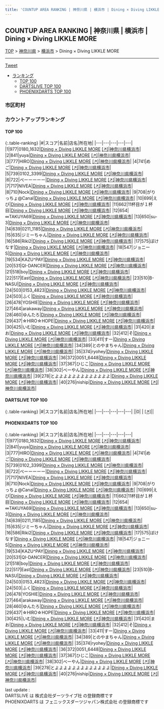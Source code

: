 ```yaml
---
title: 'COUNTUP AREA RANKING | 神奈川県 | 横浜市 | Dining × Diving LIKKLE MORE'
---
```

## COUNTUP AREA RANKING | 神奈川県 | 横浜市 | Dining × Diving LIKKLE MORE

[TOP](/darts/rank/) > [神奈川県](/darts/rank/神奈川県/) > [横浜市](/darts/rank/神奈川県/横浜市/) > Dining × Diving LIKKLE MORE

___

<a href="https://twitter.com/share?ref_src=twsrc%5Etfw" data-text="COUNTUP AREA RANKING | 神奈川県横浜市Dining × Diving LIKKLE MORE" class="twitter-share-button" data-hashtags="DARTSLIVE,PHOENIXDARTS,darts,ダーツ" data-show-count="false">Tweet</a>

* [ランキング](#カウントアップランキング)
    * [TOP 100](#top-100)
    * [DARTSLIVE TOP 100](#dartslive-top-100)
    * [PHOENIXDARTS TOP 100](#phoenixdarts-top-100)

### 市区町村

<ul>

</ul>

### カウントアップランキング

#### TOP 100



{:.table-ranking}
|#|スコア|名前|店名|所在地|
|---|---|---|---|---|
|1|977|<span class="rank-name-pd">0180_1632</span>|<a href="/darts/rank/shops/89720.html">Dining × Diving LIKKLE MORE</a> <a href="https://vs.phoenixdarts.com/jp/shop/shopDetailInfo/s_89720?s_seq=89720">[↗]</a>|<a href="/darts/rank/神奈川県/横浜市">神奈川県横浜市</a>|
|2|841|<span class="rank-name-pd">yuya</span>|<a href="/darts/rank/shops/89720.html">Dining × Diving LIKKLE MORE</a> <a href="https://vs.phoenixdarts.com/jp/shop/shopDetailInfo/s_89720?s_seq=89720">[↗]</a>|<a href="/darts/rank/神奈川県/横浜市">神奈川県横浜市</a>|
|3|777|<span class="rank-name-pd">HIRO</span>|<a href="/darts/rank/shops/89720.html">Dining × Diving LIKKLE MORE</a> <a href="https://vs.phoenixdarts.com/jp/shop/shopDetailInfo/s_89720?s_seq=89720">[↗]</a>|<a href="/darts/rank/神奈川県/横浜市">神奈川県横浜市</a>|
|4|741|<span class="rank-name-pd">めご</span>|<a href="/darts/rank/shops/89720.html">Dining × Diving LIKKLE MORE</a> <a href="https://vs.phoenixdarts.com/jp/shop/shopDetailInfo/s_89720?s_seq=89720">[↗]</a>|<a href="/darts/rank/神奈川県/横浜市">神奈川県横浜市</a>|
|5|739|<span class="rank-name-pd">0102_3399</span>|<a href="/darts/rank/shops/89720.html">Dining × Diving LIKKLE MORE</a> <a href="https://vs.phoenixdarts.com/jp/shop/shopDetailInfo/s_89720?s_seq=89720">[↗]</a>|<a href="/darts/rank/神奈川県/横浜市">神奈川県横浜市</a>|
|6|722|<span class="rank-name-pd">ぺーーーーー</span>|<a href="/darts/rank/shops/89720.html">Dining × Diving LIKKLE MORE</a> <a href="https://vs.phoenixdarts.com/jp/shop/shopDetailInfo/s_89720?s_seq=89720">[↗]</a>|<a href="/darts/rank/神奈川県/横浜市">神奈川県横浜市</a>|
|7|717|<span class="rank-name-pd">NIVEA</span>|<a href="/darts/rank/shops/89720.html">Dining × Diving LIKKLE MORE</a> <a href="https://vs.phoenixdarts.com/jp/shop/shopDetailInfo/s_89720?s_seq=89720">[↗]</a>|<a href="/darts/rank/神奈川県/横浜市">神奈川県横浜市</a>|
|8|710|<span class="rank-name-pd">Nock</span>|<a href="/darts/rank/shops/89720.html">Dining × Diving LIKKLE MORE</a> <a href="https://vs.phoenixdarts.com/jp/shop/shopDetailInfo/s_89720?s_seq=89720">[↗]</a>|<a href="/darts/rank/神奈川県/横浜市">神奈川県横浜市</a>|
|9|708|<span class="rank-name-pd">がりっちょ@Canal</span>|<a href="/darts/rank/shops/89720.html">Dining × Diving LIKKLE MORE</a> <a href="https://vs.phoenixdarts.com/jp/shop/shopDetailInfo/s_89720?s_seq=89720">[↗]</a>|<a href="/darts/rank/神奈川県/横浜市">神奈川県横浜市</a>|
|10|699|<span class="rank-name-pd">えび</span>|<a href="/darts/rank/shops/89720.html">Dining × Diving LIKKLE MORE</a> <a href="https://vs.phoenixdarts.com/jp/shop/shopDetailInfo/s_89720?s_seq=89720">[↗]</a>|<a href="/darts/rank/神奈川県/横浜市">神奈川県横浜市</a>|
|11|662|<span class="rank-name-pd">11杯目が１杯目</span>|<a href="/darts/rank/shops/89720.html">Dining × Diving LIKKLE MORE</a> <a href="https://vs.phoenixdarts.com/jp/shop/shopDetailInfo/s_89720?s_seq=89720">[↗]</a>|<a href="/darts/rank/神奈川県/横浜市">神奈川県横浜市</a>|
|12|654|<span class="rank-name-pd">∞TAKUYA69</span>|<a href="/darts/rank/shops/89720.html">Dining × Diving LIKKLE MORE</a> <a href="https://vs.phoenixdarts.com/jp/shop/shopDetailInfo/s_89720?s_seq=89720">[↗]</a>|<a href="/darts/rank/神奈川県/横浜市">神奈川県横浜市</a>|
|13|650|<span class="rank-name-pd">su-3</span>|<a href="/darts/rank/shops/89720.html">Dining × Diving LIKKLE MORE</a> <a href="https://vs.phoenixdarts.com/jp/shop/shopDetailInfo/s_89720?s_seq=89720">[↗]</a>|<a href="/darts/rank/神奈川県/横浜市">神奈川県横浜市</a>|
|14|639|<span class="rank-name-pd">0211_1185</span>|<a href="/darts/rank/shops/89720.html">Dining × Diving LIKKLE MORE</a> <a href="https://vs.phoenixdarts.com/jp/shop/shopDetailInfo/s_89720?s_seq=89720">[↗]</a>|<a href="/darts/rank/神奈川県/横浜市">神奈川県横浜市</a>|
|15|635|<span class="rank-name-pd">ジミーちゃん</span>|<a href="/darts/rank/shops/89720.html">Dining × Diving LIKKLE MORE</a> <a href="https://vs.phoenixdarts.com/jp/shop/shopDetailInfo/s_89720?s_seq=89720">[↗]</a>|<a href="/darts/rank/神奈川県/横浜市">神奈川県横浜市</a>|
|16|586|<span class="rank-name-pd">Riki2</span>|<a href="/darts/rank/shops/89720.html">Dining × Diving LIKKLE MORE</a> <a href="https://vs.phoenixdarts.com/jp/shop/shopDetailInfo/s_89720?s_seq=89720">[↗]</a>|<a href="/darts/rank/神奈川県/横浜市">神奈川県横浜市</a>|
|17|575|<span class="rank-name-pd">ぼけなす</span>|<a href="/darts/rank/shops/89720.html">Dining × Diving LIKKLE MORE</a> <a href="https://vs.phoenixdarts.com/jp/shop/shopDetailInfo/s_89720?s_seq=89720">[↗]</a>|<a href="/darts/rank/神奈川県/横浜市">神奈川県横浜市</a>|
|18|547|<span class="rank-name-pd">ジョニーS</span>|<a href="/darts/rank/shops/89720.html">Dining × Diving LIKKLE MORE</a> <a href="https://vs.phoenixdarts.com/jp/shop/shopDetailInfo/s_89720?s_seq=89720">[↗]</a>|<a href="/darts/rank/神奈川県/横浜市">神奈川県横浜市</a>|
|19|534|<span class="rank-name-pd">KAZU^PAY</span>|<a href="/darts/rank/shops/89720.html">Dining × Diving LIKKLE MORE</a> <a href="https://vs.phoenixdarts.com/jp/shop/shopDetailInfo/s_89720?s_seq=89720">[↗]</a>|<a href="/darts/rank/神奈川県/横浜市">神奈川県横浜市</a>|
|20|531|<span class="rank-name-pd">QI-DANCER</span>|<a href="/darts/rank/shops/89720.html">Dining × Diving LIKKLE MORE</a> <a href="https://vs.phoenixdarts.com/jp/shop/shopDetailInfo/s_89720?s_seq=89720">[↗]</a>|<a href="/darts/rank/神奈川県/横浜市">神奈川県横浜市</a>|
|21|518|<span class="rank-name-pd">boy</span>|<a href="/darts/rank/shops/89720.html">Dining × Diving LIKKLE MORE</a> <a href="https://vs.phoenixdarts.com/jp/shop/shopDetailInfo/s_89720?s_seq=89720">[↗]</a>|<a href="/darts/rank/神奈川県/横浜市">神奈川県横浜市</a>|
|22|517|<span class="rank-name-pd">East</span>|<a href="/darts/rank/shops/89720.html">Dining × Diving LIKKLE MORE</a> <a href="https://vs.phoenixdarts.com/jp/shop/shopDetailInfo/s_89720?s_seq=89720">[↗]</a>|<a href="/darts/rank/神奈川県/横浜市">神奈川県横浜市</a>|
|23|510|<span class="rank-name-pd">B-NASU</span>|<a href="/darts/rank/shops/89720.html">Dining × Diving LIKKLE MORE</a> <a href="https://vs.phoenixdarts.com/jp/shop/shopDetailInfo/s_89720?s_seq=89720">[↗]</a>|<a href="/darts/rank/神奈川県/横浜市">神奈川県横浜市</a>|
|24|503|<span class="rank-name-pd">0153_4823</span>|<a href="/darts/rank/shops/89720.html">Dining × Diving LIKKLE MORE</a> <a href="https://vs.phoenixdarts.com/jp/shop/shopDetailInfo/s_89720?s_seq=89720">[↗]</a>|<a href="/darts/rank/神奈川県/横浜市">神奈川県横浜市</a>|
|24|503|<span class="rank-name-pd">ふく</span>|<a href="/darts/rank/shops/89720.html">Dining × Diving LIKKLE MORE</a> <a href="https://vs.phoenixdarts.com/jp/shop/shopDetailInfo/s_89720?s_seq=89720">[↗]</a>|<a href="/darts/rank/神奈川県/横浜市">神奈川県横浜市</a>|
|26|478|<span class="rank-name-pd">YOSHIE</span>|<a href="/darts/rank/shops/89720.html">Dining × Diving LIKKLE MORE</a> <a href="https://vs.phoenixdarts.com/jp/shop/shopDetailInfo/s_89720?s_seq=89720">[↗]</a>|<a href="/darts/rank/神奈川県/横浜市">神奈川県横浜市</a>|
|27|464|<span class="rank-name-pd">arakaway</span>|<a href="/darts/rank/shops/89720.html">Dining × Diving LIKKLE MORE</a> <a href="https://vs.phoenixdarts.com/jp/shop/shopDetailInfo/s_89720?s_seq=89720">[↗]</a>|<a href="/darts/rank/神奈川県/横浜市">神奈川県横浜市</a>|
|28|460|<span class="rank-name-pd">ゆんたろ</span>|<a href="/darts/rank/shops/89720.html">Dining × Diving LIKKLE MORE</a> <a href="https://vs.phoenixdarts.com/jp/shop/shopDetailInfo/s_89720?s_seq=89720">[↗]</a>|<a href="/darts/rank/神奈川県/横浜市">神奈川県横浜市</a>|
|29|437|<span class="rank-name-pd">☆HIRO☆HOPE</span>|<a href="/darts/rank/shops/89720.html">Dining × Diving LIKKLE MORE</a> <a href="https://vs.phoenixdarts.com/jp/shop/shopDetailInfo/s_89720?s_seq=89720">[↗]</a>|<a href="/darts/rank/神奈川県/横浜市">神奈川県横浜市</a>|
|30|425|<span class="rank-name-pd">いむ</span>|<a href="/darts/rank/shops/89720.html">Dining × Diving LIKKLE MORE</a> <a href="https://vs.phoenixdarts.com/jp/shop/shopDetailInfo/s_89720?s_seq=89720">[↗]</a>|<a href="/darts/rank/神奈川県/横浜市">神奈川県横浜市</a>|
|31|420|<span class="rank-name-pd">まお</span>|<a href="/darts/rank/shops/89720.html">Dining × Diving LIKKLE MORE</a> <a href="https://vs.phoenixdarts.com/jp/shop/shopDetailInfo/s_89720?s_seq=89720">[↗]</a>|<a href="/darts/rank/神奈川県/横浜市">神奈川県横浜市</a>|
|32|412|<span class="rank-name-pd">そ</span>|<a href="/darts/rank/shops/89720.html">Dining × Diving LIKKLE MORE</a> <a href="https://vs.phoenixdarts.com/jp/shop/shopDetailInfo/s_89720?s_seq=89720">[↗]</a>|<a href="/darts/rank/神奈川県/横浜市">神奈川県横浜市</a>|
|33|411|<span class="rank-name-pd">すー</span>|<a href="/darts/rank/shops/89720.html">Dining × Diving LIKKLE MORE</a> <a href="https://vs.phoenixdarts.com/jp/shop/shopDetailInfo/s_89720?s_seq=89720">[↗]</a>|<a href="/darts/rank/神奈川県/横浜市">神奈川県横浜市</a>|
|34|389|<span class="rank-name-pd">とのやまちゃん</span>|<a href="/darts/rank/shops/89720.html">Dining × Diving LIKKLE MORE</a> <a href="https://vs.phoenixdarts.com/jp/shop/shopDetailInfo/s_89720?s_seq=89720">[↗]</a>|<a href="/darts/rank/神奈川県/横浜市">神奈川県横浜市</a>|
|35|374|<span class="rank-name-pd">ryohey</span>|<a href="/darts/rank/shops/89720.html">Dining × Diving LIKKLE MORE</a> <a href="https://vs.phoenixdarts.com/jp/shop/shopDetailInfo/s_89720?s_seq=89720">[↗]</a>|<a href="/darts/rank/神奈川県/横浜市">神奈川県横浜市</a>|
|36|372|<span class="rank-name-pd">0051_6448</span>|<a href="/darts/rank/shops/89720.html">Dining × Diving LIKKLE MORE</a> <a href="https://vs.phoenixdarts.com/jp/shop/shopDetailInfo/s_89720?s_seq=89720">[↗]</a>|<a href="/darts/rank/神奈川県/横浜市">神奈川県横浜市</a>|
|37|367|<span class="rank-name-pd">ひじこ</span>|<a href="/darts/rank/shops/89720.html">Dining × Diving LIKKLE MORE</a> <a href="https://vs.phoenixdarts.com/jp/shop/shopDetailInfo/s_89720?s_seq=89720">[↗]</a>|<a href="/darts/rank/神奈川県/横浜市">神奈川県横浜市</a>|
|38|302|<span class="rank-name-pd">べーやん</span>|<a href="/darts/rank/shops/89720.html">Dining × Diving LIKKLE MORE</a> <a href="https://vs.phoenixdarts.com/jp/shop/shopDetailInfo/s_89720?s_seq=89720">[↗]</a>|<a href="/darts/rank/神奈川県/横浜市">神奈川県横浜市</a>|
|39|278|<span class="rank-name-pd">とよよよよよよよよよよよよよ</span>|<a href="/darts/rank/shops/89720.html">Dining × Diving LIKKLE MORE</a> <a href="https://vs.phoenixdarts.com/jp/shop/shopDetailInfo/s_89720?s_seq=89720">[↗]</a>|<a href="/darts/rank/神奈川県/横浜市">神奈川県横浜市</a>|
|40|276|<span class="rank-name-pd">niship</span>|<a href="/darts/rank/shops/89720.html">Dining × Diving LIKKLE MORE</a> <a href="https://vs.phoenixdarts.com/jp/shop/shopDetailInfo/s_89720?s_seq=89720">[↗]</a>|<a href="/darts/rank/神奈川県/横浜市">神奈川県横浜市</a>|


#### DARTSLIVE TOP 100



{:.table-ranking}
|#|スコア|名前|店名|所在地|
|---|---|---|---|---|
||0|<span class="rank-name-dl"> </span>|<a href="/darts/rank/shops/.html"></a> <a href="">[↗]</a>|<a href="/darts/rank//"></a>|


#### PHOENIXDARTS TOP 100



{:.table-ranking}
|#|スコア|名前|店名|所在地|
|---|---|---|---|---|
|1|977|<span class="rank-name-pd">0180_1632</span>|<a href="/darts/rank/shops/89720.html">Dining × Diving LIKKLE MORE</a> <a href="https://vs.phoenixdarts.com/jp/shop/shopDetailInfo/s_89720?s_seq=89720">[↗]</a>|<a href="/darts/rank/神奈川県/横浜市">神奈川県横浜市</a>|
|2|841|<span class="rank-name-pd">yuya</span>|<a href="/darts/rank/shops/89720.html">Dining × Diving LIKKLE MORE</a> <a href="https://vs.phoenixdarts.com/jp/shop/shopDetailInfo/s_89720?s_seq=89720">[↗]</a>|<a href="/darts/rank/神奈川県/横浜市">神奈川県横浜市</a>|
|3|777|<span class="rank-name-pd">HIRO</span>|<a href="/darts/rank/shops/89720.html">Dining × Diving LIKKLE MORE</a> <a href="https://vs.phoenixdarts.com/jp/shop/shopDetailInfo/s_89720?s_seq=89720">[↗]</a>|<a href="/darts/rank/神奈川県/横浜市">神奈川県横浜市</a>|
|4|741|<span class="rank-name-pd">めご</span>|<a href="/darts/rank/shops/89720.html">Dining × Diving LIKKLE MORE</a> <a href="https://vs.phoenixdarts.com/jp/shop/shopDetailInfo/s_89720?s_seq=89720">[↗]</a>|<a href="/darts/rank/神奈川県/横浜市">神奈川県横浜市</a>|
|5|739|<span class="rank-name-pd">0102_3399</span>|<a href="/darts/rank/shops/89720.html">Dining × Diving LIKKLE MORE</a> <a href="https://vs.phoenixdarts.com/jp/shop/shopDetailInfo/s_89720?s_seq=89720">[↗]</a>|<a href="/darts/rank/神奈川県/横浜市">神奈川県横浜市</a>|
|6|722|<span class="rank-name-pd">ぺーーーーー</span>|<a href="/darts/rank/shops/89720.html">Dining × Diving LIKKLE MORE</a> <a href="https://vs.phoenixdarts.com/jp/shop/shopDetailInfo/s_89720?s_seq=89720">[↗]</a>|<a href="/darts/rank/神奈川県/横浜市">神奈川県横浜市</a>|
|7|717|<span class="rank-name-pd">NIVEA</span>|<a href="/darts/rank/shops/89720.html">Dining × Diving LIKKLE MORE</a> <a href="https://vs.phoenixdarts.com/jp/shop/shopDetailInfo/s_89720?s_seq=89720">[↗]</a>|<a href="/darts/rank/神奈川県/横浜市">神奈川県横浜市</a>|
|8|710|<span class="rank-name-pd">Nock</span>|<a href="/darts/rank/shops/89720.html">Dining × Diving LIKKLE MORE</a> <a href="https://vs.phoenixdarts.com/jp/shop/shopDetailInfo/s_89720?s_seq=89720">[↗]</a>|<a href="/darts/rank/神奈川県/横浜市">神奈川県横浜市</a>|
|9|708|<span class="rank-name-pd">がりっちょ@Canal</span>|<a href="/darts/rank/shops/89720.html">Dining × Diving LIKKLE MORE</a> <a href="https://vs.phoenixdarts.com/jp/shop/shopDetailInfo/s_89720?s_seq=89720">[↗]</a>|<a href="/darts/rank/神奈川県/横浜市">神奈川県横浜市</a>|
|10|699|<span class="rank-name-pd">えび</span>|<a href="/darts/rank/shops/89720.html">Dining × Diving LIKKLE MORE</a> <a href="https://vs.phoenixdarts.com/jp/shop/shopDetailInfo/s_89720?s_seq=89720">[↗]</a>|<a href="/darts/rank/神奈川県/横浜市">神奈川県横浜市</a>|
|11|662|<span class="rank-name-pd">11杯目が１杯目</span>|<a href="/darts/rank/shops/89720.html">Dining × Diving LIKKLE MORE</a> <a href="https://vs.phoenixdarts.com/jp/shop/shopDetailInfo/s_89720?s_seq=89720">[↗]</a>|<a href="/darts/rank/神奈川県/横浜市">神奈川県横浜市</a>|
|12|654|<span class="rank-name-pd">∞TAKUYA69</span>|<a href="/darts/rank/shops/89720.html">Dining × Diving LIKKLE MORE</a> <a href="https://vs.phoenixdarts.com/jp/shop/shopDetailInfo/s_89720?s_seq=89720">[↗]</a>|<a href="/darts/rank/神奈川県/横浜市">神奈川県横浜市</a>|
|13|650|<span class="rank-name-pd">su-3</span>|<a href="/darts/rank/shops/89720.html">Dining × Diving LIKKLE MORE</a> <a href="https://vs.phoenixdarts.com/jp/shop/shopDetailInfo/s_89720?s_seq=89720">[↗]</a>|<a href="/darts/rank/神奈川県/横浜市">神奈川県横浜市</a>|
|14|639|<span class="rank-name-pd">0211_1185</span>|<a href="/darts/rank/shops/89720.html">Dining × Diving LIKKLE MORE</a> <a href="https://vs.phoenixdarts.com/jp/shop/shopDetailInfo/s_89720?s_seq=89720">[↗]</a>|<a href="/darts/rank/神奈川県/横浜市">神奈川県横浜市</a>|
|15|635|<span class="rank-name-pd">ジミーちゃん</span>|<a href="/darts/rank/shops/89720.html">Dining × Diving LIKKLE MORE</a> <a href="https://vs.phoenixdarts.com/jp/shop/shopDetailInfo/s_89720?s_seq=89720">[↗]</a>|<a href="/darts/rank/神奈川県/横浜市">神奈川県横浜市</a>|
|16|586|<span class="rank-name-pd">Riki2</span>|<a href="/darts/rank/shops/89720.html">Dining × Diving LIKKLE MORE</a> <a href="https://vs.phoenixdarts.com/jp/shop/shopDetailInfo/s_89720?s_seq=89720">[↗]</a>|<a href="/darts/rank/神奈川県/横浜市">神奈川県横浜市</a>|
|17|575|<span class="rank-name-pd">ぼけなす</span>|<a href="/darts/rank/shops/89720.html">Dining × Diving LIKKLE MORE</a> <a href="https://vs.phoenixdarts.com/jp/shop/shopDetailInfo/s_89720?s_seq=89720">[↗]</a>|<a href="/darts/rank/神奈川県/横浜市">神奈川県横浜市</a>|
|18|547|<span class="rank-name-pd">ジョニーS</span>|<a href="/darts/rank/shops/89720.html">Dining × Diving LIKKLE MORE</a> <a href="https://vs.phoenixdarts.com/jp/shop/shopDetailInfo/s_89720?s_seq=89720">[↗]</a>|<a href="/darts/rank/神奈川県/横浜市">神奈川県横浜市</a>|
|19|534|<span class="rank-name-pd">KAZU^PAY</span>|<a href="/darts/rank/shops/89720.html">Dining × Diving LIKKLE MORE</a> <a href="https://vs.phoenixdarts.com/jp/shop/shopDetailInfo/s_89720?s_seq=89720">[↗]</a>|<a href="/darts/rank/神奈川県/横浜市">神奈川県横浜市</a>|
|20|531|<span class="rank-name-pd">QI-DANCER</span>|<a href="/darts/rank/shops/89720.html">Dining × Diving LIKKLE MORE</a> <a href="https://vs.phoenixdarts.com/jp/shop/shopDetailInfo/s_89720?s_seq=89720">[↗]</a>|<a href="/darts/rank/神奈川県/横浜市">神奈川県横浜市</a>|
|21|518|<span class="rank-name-pd">boy</span>|<a href="/darts/rank/shops/89720.html">Dining × Diving LIKKLE MORE</a> <a href="https://vs.phoenixdarts.com/jp/shop/shopDetailInfo/s_89720?s_seq=89720">[↗]</a>|<a href="/darts/rank/神奈川県/横浜市">神奈川県横浜市</a>|
|22|517|<span class="rank-name-pd">East</span>|<a href="/darts/rank/shops/89720.html">Dining × Diving LIKKLE MORE</a> <a href="https://vs.phoenixdarts.com/jp/shop/shopDetailInfo/s_89720?s_seq=89720">[↗]</a>|<a href="/darts/rank/神奈川県/横浜市">神奈川県横浜市</a>|
|23|510|<span class="rank-name-pd">B-NASU</span>|<a href="/darts/rank/shops/89720.html">Dining × Diving LIKKLE MORE</a> <a href="https://vs.phoenixdarts.com/jp/shop/shopDetailInfo/s_89720?s_seq=89720">[↗]</a>|<a href="/darts/rank/神奈川県/横浜市">神奈川県横浜市</a>|
|24|503|<span class="rank-name-pd">0153_4823</span>|<a href="/darts/rank/shops/89720.html">Dining × Diving LIKKLE MORE</a> <a href="https://vs.phoenixdarts.com/jp/shop/shopDetailInfo/s_89720?s_seq=89720">[↗]</a>|<a href="/darts/rank/神奈川県/横浜市">神奈川県横浜市</a>|
|24|503|<span class="rank-name-pd">ふく</span>|<a href="/darts/rank/shops/89720.html">Dining × Diving LIKKLE MORE</a> <a href="https://vs.phoenixdarts.com/jp/shop/shopDetailInfo/s_89720?s_seq=89720">[↗]</a>|<a href="/darts/rank/神奈川県/横浜市">神奈川県横浜市</a>|
|26|478|<span class="rank-name-pd">YOSHIE</span>|<a href="/darts/rank/shops/89720.html">Dining × Diving LIKKLE MORE</a> <a href="https://vs.phoenixdarts.com/jp/shop/shopDetailInfo/s_89720?s_seq=89720">[↗]</a>|<a href="/darts/rank/神奈川県/横浜市">神奈川県横浜市</a>|
|27|464|<span class="rank-name-pd">arakaway</span>|<a href="/darts/rank/shops/89720.html">Dining × Diving LIKKLE MORE</a> <a href="https://vs.phoenixdarts.com/jp/shop/shopDetailInfo/s_89720?s_seq=89720">[↗]</a>|<a href="/darts/rank/神奈川県/横浜市">神奈川県横浜市</a>|
|28|460|<span class="rank-name-pd">ゆんたろ</span>|<a href="/darts/rank/shops/89720.html">Dining × Diving LIKKLE MORE</a> <a href="https://vs.phoenixdarts.com/jp/shop/shopDetailInfo/s_89720?s_seq=89720">[↗]</a>|<a href="/darts/rank/神奈川県/横浜市">神奈川県横浜市</a>|
|29|437|<span class="rank-name-pd">☆HIRO☆HOPE</span>|<a href="/darts/rank/shops/89720.html">Dining × Diving LIKKLE MORE</a> <a href="https://vs.phoenixdarts.com/jp/shop/shopDetailInfo/s_89720?s_seq=89720">[↗]</a>|<a href="/darts/rank/神奈川県/横浜市">神奈川県横浜市</a>|
|30|425|<span class="rank-name-pd">いむ</span>|<a href="/darts/rank/shops/89720.html">Dining × Diving LIKKLE MORE</a> <a href="https://vs.phoenixdarts.com/jp/shop/shopDetailInfo/s_89720?s_seq=89720">[↗]</a>|<a href="/darts/rank/神奈川県/横浜市">神奈川県横浜市</a>|
|31|420|<span class="rank-name-pd">まお</span>|<a href="/darts/rank/shops/89720.html">Dining × Diving LIKKLE MORE</a> <a href="https://vs.phoenixdarts.com/jp/shop/shopDetailInfo/s_89720?s_seq=89720">[↗]</a>|<a href="/darts/rank/神奈川県/横浜市">神奈川県横浜市</a>|
|32|412|<span class="rank-name-pd">そ</span>|<a href="/darts/rank/shops/89720.html">Dining × Diving LIKKLE MORE</a> <a href="https://vs.phoenixdarts.com/jp/shop/shopDetailInfo/s_89720?s_seq=89720">[↗]</a>|<a href="/darts/rank/神奈川県/横浜市">神奈川県横浜市</a>|
|33|411|<span class="rank-name-pd">すー</span>|<a href="/darts/rank/shops/89720.html">Dining × Diving LIKKLE MORE</a> <a href="https://vs.phoenixdarts.com/jp/shop/shopDetailInfo/s_89720?s_seq=89720">[↗]</a>|<a href="/darts/rank/神奈川県/横浜市">神奈川県横浜市</a>|
|34|389|<span class="rank-name-pd">とのやまちゃん</span>|<a href="/darts/rank/shops/89720.html">Dining × Diving LIKKLE MORE</a> <a href="https://vs.phoenixdarts.com/jp/shop/shopDetailInfo/s_89720?s_seq=89720">[↗]</a>|<a href="/darts/rank/神奈川県/横浜市">神奈川県横浜市</a>|
|35|374|<span class="rank-name-pd">ryohey</span>|<a href="/darts/rank/shops/89720.html">Dining × Diving LIKKLE MORE</a> <a href="https://vs.phoenixdarts.com/jp/shop/shopDetailInfo/s_89720?s_seq=89720">[↗]</a>|<a href="/darts/rank/神奈川県/横浜市">神奈川県横浜市</a>|
|36|372|<span class="rank-name-pd">0051_6448</span>|<a href="/darts/rank/shops/89720.html">Dining × Diving LIKKLE MORE</a> <a href="https://vs.phoenixdarts.com/jp/shop/shopDetailInfo/s_89720?s_seq=89720">[↗]</a>|<a href="/darts/rank/神奈川県/横浜市">神奈川県横浜市</a>|
|37|367|<span class="rank-name-pd">ひじこ</span>|<a href="/darts/rank/shops/89720.html">Dining × Diving LIKKLE MORE</a> <a href="https://vs.phoenixdarts.com/jp/shop/shopDetailInfo/s_89720?s_seq=89720">[↗]</a>|<a href="/darts/rank/神奈川県/横浜市">神奈川県横浜市</a>|
|38|302|<span class="rank-name-pd">べーやん</span>|<a href="/darts/rank/shops/89720.html">Dining × Diving LIKKLE MORE</a> <a href="https://vs.phoenixdarts.com/jp/shop/shopDetailInfo/s_89720?s_seq=89720">[↗]</a>|<a href="/darts/rank/神奈川県/横浜市">神奈川県横浜市</a>|
|39|278|<span class="rank-name-pd">とよよよよよよよよよよよよよ</span>|<a href="/darts/rank/shops/89720.html">Dining × Diving LIKKLE MORE</a> <a href="https://vs.phoenixdarts.com/jp/shop/shopDetailInfo/s_89720?s_seq=89720">[↗]</a>|<a href="/darts/rank/神奈川県/横浜市">神奈川県横浜市</a>|
|40|276|<span class="rank-name-pd">niship</span>|<a href="/darts/rank/shops/89720.html">Dining × Diving LIKKLE MORE</a> <a href="https://vs.phoenixdarts.com/jp/shop/shopDetailInfo/s_89720?s_seq=89720">[↗]</a>|<a href="/darts/rank/神奈川県/横浜市">神奈川県横浜市</a>|


<div class="footer border-top border-gray-light mt-5 pt-3 text-right text-gray">
    last update : <span style="font-weight: italic" id="foot_last_modified"></span><br />
    DARTSLIVE は 株式会社ダーツライブ社 の登録商標です<br />
    PHOENIXDARTS は フェニックスダーツジャパン株式会社 の登録商標です<br />
</div>

<script src="https://cdnjs.cloudflare.com/ajax/libs/jquery.tablesorter/2.31.3/js/jquery.tablesorter.min.js" integrity="sha512-qzgd5cYSZcosqpzpn7zF2ZId8f/8CHmFKZ8j7mU4OUXTNRd5g+ZHBPsgKEwoqxCtdQvExE5LprwwPAgoicguNg==" crossorigin="anonymous" referrerpolicy="no-referrer"></script>
<link rel="stylesheet" href="https://cdnjs.cloudflare.com/ajax/libs/jquery.tablesorter/2.31.3/css/theme.default.min.css" integrity="sha512-wghhOJkjQX0Lh3NSWvNKeZ0ZpNn+SPVXX1Qyc9OCaogADktxrBiBdKGDoqVUOyhStvMBmJQ8ZdMHiR3wuEq8+w==" crossorigin="anonymous" referrerpolicy="no-referrer" />
<script>
$(function() {
    $(".table-ranking").tablesorter({sortList:[[0, 0]]});
    $("#foot_last_modified").text(formatDate(new Date(document.lastModified), 'yyyy-MM-dd HH:mm:ss'));
});
</script>

<script async src="https://platform.twitter.com/widgets.js" charset="utf-8"></script>